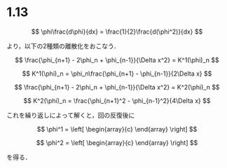 # 1.13

$$ \phi\frac{d\phi}{dx} = \frac{1}{2}\frac{d(\phi^2)}{dx} $$

より，以下の2種類の離散化をおこなう．

$$ \frac{\phi_{n+1} - 2\phi_n + \phi_{n-1}}{\Delta x^2} = K^1(\phi)_n $$

$$ K^1(\phi)_n = \phi_n\frac{\phi_{n+1} - \phi_{n-1}}{2\Delta x} $$

$$ \frac{\phi_{n+1} - 2\phi_n + \phi_{n-1}}{\Delta x^2} = K^2(\phi)_n $$

$$ K^2(\phi)_n = \frac{\phi_{n+1}^2 - \phi_{n-1}^2}{4\Delta x} $$

これを繰り返しによって解くと，回の反復後に

$$ \phi^1 = \left[ \begin{array}{c}  \end{array} \right] $$

$$ \phi^2 = \left[ \begin{array}{c}  \end{array} \right] $$

を得る．
